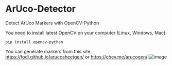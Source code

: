 # ArUco-Detector
Detect ArUco Markers with OpenCV-Python

You need to install latest OpenCV on your computer (Linux, Windows, Mac): 
```
pip install opencv-python
```
You can generate markers from this site: https://fodi.github.io/arucosheetgen/ or https://chev.me/arucogen/
![image](https://github.com/user-attachments/assets/30c6d7c7-75af-4693-862f-acbb121036d0)
